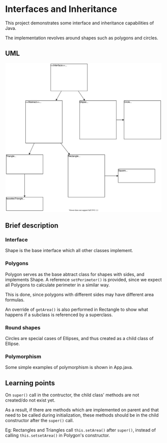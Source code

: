 # Interfaces and Inheritance

This project demonstrates some interface and inheritance capabilities of Java.

The implementation revolves around shapes such as polygons and circles.


## UML
![](assets/shapePerimeter.svg)

## Brief description

### Interface
Shape is the base interface which all other classes implement.
### Polygons
Polygon serves as the base abtract class for shapes with sides, and implements Shape.
A reference `setPerimeter()` is provided, since we expect all Polygons to calculate perimeter in a similar way.

This is done, since polygons with different sides may have different area formulas.

An override of `getArea()` is also performed in Rectangle to show what happens if a subclass is referenced by a superclass.

### Round shapes
Circles are special cases of Ellipses, and thus created as a child class of Ellipse.

### Polymorphism
Some simple examples of polymorphism is shown in App.java.


## Learning points
On `super()` call in the contructor, the child class' methods are not created/do not exist yet.

As a result, if there are methods which are implemented on parent and that need to be called during initialization, these methods should be in the child constructor after the `super()` call. 

Eg: Rectangles and Triangles call `this.setArea()` after `super()`, instead of calling `this.setsetArea()` in Polygon's constructor.